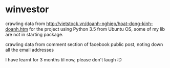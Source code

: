 # winvestor
crawling data from http://vietstock.vn/doanh-nghiep/hoat-dong-kinh-doanh.htm for the project using Python 3.5 from Ubuntu OS, some of my lib are not in starting package.

crawling data from comment section of facebook public post, noting down all the email addresses

I have learnt for 3 months til now, please don't laugh :D
